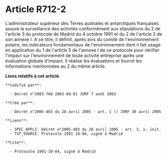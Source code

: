 # Article R712-2

L'administrateur supérieur des Terres australes et antarctiques françaises assure la surveillance des activités conformément
aux stipulations du 2 de l'article 3 du protocole de Madrid du 4 octobre 1991 et du 2 de l'article 2 de son annexe I. A ce
titre, il définit, après avis du comité de l'environnement polaire, les indicateurs fondamentaux de l'environnement dont il
fait usage en application du 1 de l'article 5 de l'annexe I de ce protocole pour vérifier l'impact sur l'environnement de
toute activité entreprise après une évaluation globale d'impact. Il réalise les évaluations et fournit les informations
mentionnées au 2 du même article.

**Liens relatifs à cet article**

	**Codifié par**:

	  - Décret n°2003-768 2003-08-01 JORF 7 août 2003

	**Créé par**:

	  - Décret n°2005-403 du 28 avril 2005 - art. 1 () JORF 30 avril 2005

	**Liens**:

	  - SPEC_APPLI: Décret n°2005-403 du 28 avril 2005 - art. 3, v. init.
	  - TXT_SOURCE: Protocole 1991-10-04, signé à Madrid

	**Cite**:

	  - Protocole 1991-10-04, signé à Madrid
